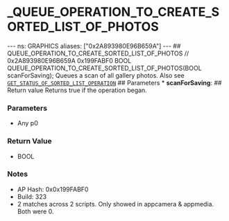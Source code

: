 # _QUEUE_OPERATION_TO_CREATE_SORTED_LIST_OF_PHOTOS

--- ns: GRAPHICS aliases: ["0x2A893980E96B659A"] --- ## QUEUE_OPERATION_TO_CREATE_SORTED_LIST_OF_PHOTOS  // 0x2A893980E96B659A 0x199FABF0 BOOL QUEUE_OPERATION_TO_CREATE_SORTED_LIST_OF_PHOTOS(BOOL scanForSaving);  Queues a scan of all gallery photos. Also see [`GET_STATUS_OF_SORTED_LIST_OPERATION`](#_0xF5BED327CEA362B1)  ## Parameters * **scanForSaving**:  ## Return value Returns true if the operation began.

### Parameters
* Any p0

### Return Value
* BOOL

### Notes
* AP Hash: 0x0x199FABF0
* Build: 323
* 2 matches across 2 scripts. Only showed in appcamera & appmedia. Both were 0.

